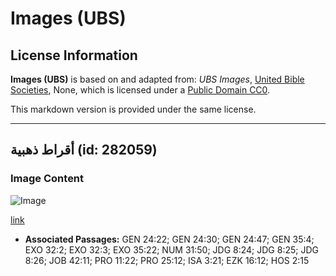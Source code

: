 # Images (UBS)

## License Information

**Images (UBS)** is based on and adapted from: _UBS Images_, [United Bible Societies](https://unitedbiblesocieties.org/), None, which is licensed under a [Public Domain CC0](https://creativecommons.org/public-domain/cc0/).

This markdown version is provided under the same license.



--------------------------------

## أقراط ذهبية (id: 282059)

### Image Content

![Image](https://cdn.aquifer.bible/aquifer-content/resources/Media/WEB-0531_earrings_gold.jpg)

[link](https://cdn.aquifer.bible/aquifer-content/resources/Media/WEB-0531_earrings_gold.jpg)

* **Associated Passages:** GEN 24:22; GEN 24:30; GEN 24:47; GEN 35:4; EXO 32:2; EXO 32:3; EXO 35:22; NUM 31:50; JDG 8:24; JDG 8:25; JDG 8:26; JOB 42:11; PRO 11:22; PRO 25:12; ISA 3:21; EZK 16:12; HOS 2:15

